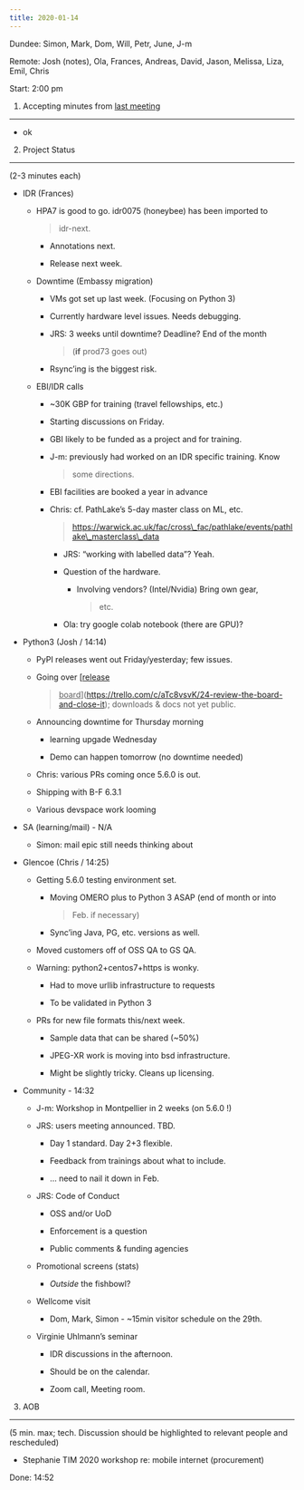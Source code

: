 ```yaml
---
title: 2020-01-14
---
```


Dundee: Simon, Mark, Dom, Will, Petr, June, J-m

Remote: Josh (notes), Ola, Frances, Andreas, David, Jason, Melissa,
Liza, Emil, Chris

Start: 2:00 pm

1. Accepting minutes from [<u>last meeting</u>](https://drive.google.com/open?id=1TndXeC3wQSZVEaB5ZGpEAaPRl1QAufSI)
-------------------------------------------------------------------------------------------------------------------

-   ok

2. Project Status
-----------------

(2-3 minutes each)

-   IDR (Frances)

    -   HPA7 is good to go. idr0075 (honeybee) has been imported to
        > idr-next.

        -   Annotations next.

        -   Release next week.

    -   Downtime (Embassy migration)

        -   VMs got set up last week. (Focusing on Python 3)

        -   Currently hardware level issues. Needs debugging.

        -   JRS: 3 weeks until downtime? Deadline? End of the month
            > (**if** prod73 goes out)

        -   Rsync’ing is the biggest risk.

    -   EBI/IDR calls

        -   \~30K GBP for training (travel fellowships, etc.)

        -   Starting discussions on Friday.

        -   GBI likely to be funded as a project and for training.

        -   J-m: previously had worked on an IDR specific training. Know
            > some directions.

        -   EBI facilities are booked a year in advance

        -   Chris: cf. PathLake’s 5-day master class on ML, etc.  
            > [<u>https://warwick.ac.uk/fac/cross\_fac/pathlake/events/pathlake\_masterclass\_data</u>](https://warwick.ac.uk/fac/cross_fac/pathlake/events/pathlake_masterclass_data)

            -   JRS: “working with labelled data”? Yeah.

            -   Question of the hardware.

                -   Involving vendors? (Intel/Nvidia) Bring own gear,
                    > etc.

            -   Ola: try google colab notebook (there are GPU)?

-   Python3 (Josh / 14:14)

    -   PyPI releases went out Friday/yesterday; few issues.

    -   Going over [<u>release
        > board</u>](https://trello.com/c/aTc8vsvK/24-review-the-board-and-close-it);
        > downloads & docs not yet public.

    -   Announcing downtime for Thursday morning

        -   learning upgade Wednesday

        -   Demo can happen tomorrow (no downtime needed)

    -   Chris: various PRs coming once 5.6.0 is out.

    -   Shipping with B-F 6.3.1

    -   Various devspace work looming

-   SA (learning/mail) - N/A

    -   Simon: mail epic still needs thinking about

-   Glencoe (Chris / 14:25)

    -   Getting 5.6.0 testing environment set.

        -   Moving OMERO plus to Python 3 ASAP (end of month or into
            > Feb. if necessary)

        -   Sync’ing Java, PG, etc. versions as well.

    -   Moved customers off of OSS QA to GS QA.

    -   Warning: python2+centos7+https is wonky.

        -   Had to move urllib infrastructure to requests

        -   To be validated in Python 3

    -   PRs for new file formats this/next week.

        -   Sample data that can be shared (\~50%)

        -   JPEG-XR work is moving into bsd infrastructure.

        -   Might be slightly tricky. Cleans up licensing.

-   Community - 14:32

    -   J-m: Workshop in Montpellier in 2 weeks (on 5.6.0 !)

    -   JRS: users meeting announced. TBD.

        -   Day 1 standard. Day 2+3 flexible.

        -   Feedback from trainings about what to include.

        -   … need to nail it down in Feb.

    -   JRS: Code of Conduct

        -   OSS and/or UoD

        -   Enforcement is a question

        -   Public comments & funding agencies

    -   Promotional screens (stats)

        -   *Outside* the fishbowl?

    -   Wellcome visit

        -   Dom, Mark, Simon - \~15min visitor schedule on the 29th.

    -   Virginie Uhlmann’s seminar

        -   IDR discussions in the afternoon.

        -   Should be on the calendar.

        -   Zoom call, Meeting room.

3. AOB
------

(5 min. max; tech. Discussion should be highlighted to relevant people
and rescheduled)

-   Stephanie TIM 2020 workshop re: mobile internet (procurement)

Done: 14:52
